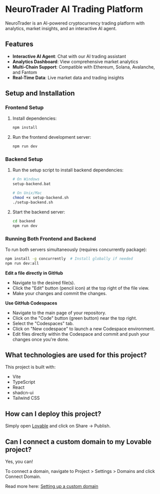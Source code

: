 
# NeuroTrader AI Trading Platform

NeuroTrader is an AI-powered cryptocurrency trading platform with analytics, market insights, and an interactive AI agent.

## Features

- **Interactive AI Agent**: Chat with our AI trading assistant
- **Analytics Dashboard**: View comprehensive market analytics
- **Multi-Chain Support**: Compatible with Ethereum, Solana, Avalanche, and Fantom
- **Real-Time Data**: Live market data and trading insights

## Setup and Installation

### Frontend Setup

1. Install dependencies:
   ```bash
   npm install
   ```

2. Run the frontend development server:
   ```bash
   npm run dev
   ```

### Backend Setup

1. Run the setup script to install backend dependencies:
   ```bash
   # On Windows
   setup-backend.bat
   
   # On Unix/Mac
   chmod +x setup-backend.sh
   ./setup-backend.sh
   ```

2. Start the backend server:
   ```bash
   cd backend
   npm run dev
   ```

### Running Both Frontend and Backend

To run both servers simultaneously (requires concurrently package):

```bash
npm install -g concurrently  # Install globally if needed
npm run dev:all
```

**Edit a file directly in GitHub**

- Navigate to the desired file(s).
- Click the "Edit" button (pencil icon) at the top right of the file view.
- Make your changes and commit the changes.

**Use GitHub Codespaces**

- Navigate to the main page of your repository.
- Click on the "Code" button (green button) near the top right.
- Select the "Codespaces" tab.
- Click on "New codespace" to launch a new Codespace environment.
- Edit files directly within the Codespace and commit and push your changes once you're done.

## What technologies are used for this project?

This project is built with:

- Vite
- TypeScript
- React
- shadcn-ui
- Tailwind CSS

## How can I deploy this project?

Simply open [Lovable](https://lovable.dev/projects/d2f3f54b-9cf5-4cb4-89b9-bf50bd9f52e7) and click on Share -> Publish.

## Can I connect a custom domain to my Lovable project?

Yes, you can!

To connect a domain, navigate to Project > Settings > Domains and click Connect Domain.

Read more here: [Setting up a custom domain](https://docs.lovable.dev/tips-tricks/custom-domain#step-by-step-guide)

